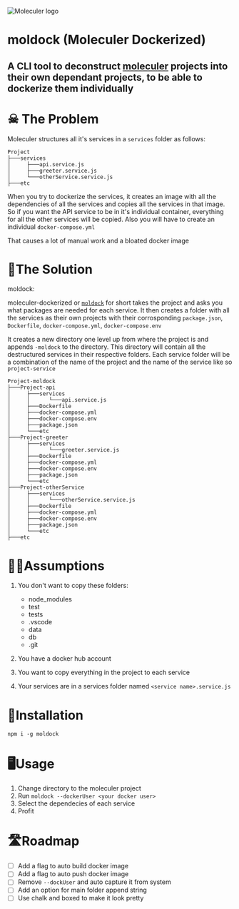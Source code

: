 ![Moleculer logo](https://raw.githubusercontent.com/moleculerjs/moleculer/HEAD/docs/assets/logo.png)
# moldock (Moleculer Dockerized)

## A CLI tool to deconstruct [moleculer](https://github.com/moleculerjs/moleculer) projects into their own dependant projects, to be able to dockerize them individually

# ☠ The Problem

Moleculer structures all it's services in a `services` folder as follows:

```tree
Project
├───services
│     ├───api.service.js
│     ├───greeter.service.js
│     └───otherService.service.js
├───etc
```

When you try to dockerize the services, it creates an image with all the dependencies of all the services and copies all the services in that image. So if you want the API service to be in it's individual container, everything for all the other services will be copied. Also you will have to create an individual `docker-compose.yml`

That causes a lot of manual work and a bloated docker image

# 🎉The Solution

moldock:

moleculer-dockerized or [`moldock`](https://www.npmjs.com/package/moldock) for short takes the project and asks you what packages are needed for each service.
It then creates a folder with all the services as their own projects with their corrosponding `package.json`, `Dockerfile`, `docker-compose.yml`, `docker-compose.env`

It creates a new directory one level up from where the project is and appends `-moldock` to the directory.
This directory will contain all the destructured services in their respective folders. Each service folder will be a combination of the name of the project and the name of the service like so `project-service`

```tree
Project-moldock
├───Project-api
│     ├───services
│     │      └───api.service.js
│     ├───Dockerfile
│     ├───docker-compose.yml
│     ├───docker-compose.env
│     ├───package.json
│     └───etc
├───Project-greeter
│     ├───services
│     │      └───greeter.service.js
│     ├───Dockerfile
│     ├───docker-compose.yml
│     ├───docker-compose.env
│     ├───package.json
│     └───etc
├───Project-otherService
│     ├───services
│     │      └───otherService.service.js
│     ├───Dockerfile
│     ├───docker-compose.yml
│     ├───docker-compose.env
│     ├───package.json
│     └───etc
├───etc
```

# 🤷‍♂️Assumptions

1. You don't want to copy these folders:
    * node_modules
    * test
    * tests
    * .vscode
    * data
    * db
    * .git

2. You have a docker hub account
3. You want to copy everything in the project to each service
4. Your services are in a services folder named `<service name>.service.js`

# 🔻Installation

`npm i -g moldock`

# 🖥Usage

1. Change directory to the moleculer project
2. Run `moldock --dockerUser <your docker user>`
3. Select the dependecies of each service
4. Profit

# 🛣Roadmap

- [ ] Add a flag to auto build docker image
- [ ] Add a flag to auto push docker image
- [ ] Remove `--dockUser` and auto capture it from system
- [ ] Add an option for main folder append string
- [ ] Use chalk and boxed to make it look pretty
